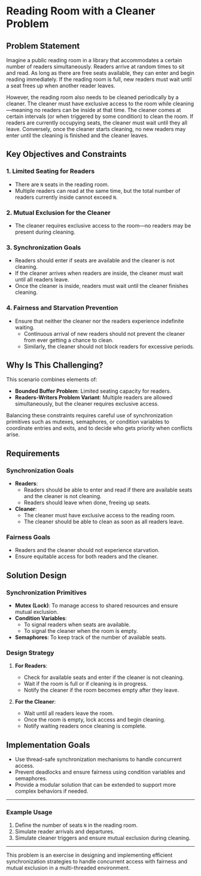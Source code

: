 # Reading Room with a Cleaner Problem

## Problem Statement

Imagine a public reading room in a library that accommodates a certain number of readers simultaneously. Readers arrive at random times to sit and read. As long as there are free seats available, they can enter and begin reading immediately. If the reading room is full, new readers must wait until a seat frees up when another reader leaves.

However, the reading room also needs to be cleaned periodically by a cleaner. The cleaner must have exclusive access to the room while cleaning—meaning no readers can be inside at that time. The cleaner comes at certain intervals (or when triggered by some condition) to clean the room. If readers are currently occupying seats, the cleaner must wait until they all leave. Conversely, once the cleaner starts cleaning, no new readers may enter until the cleaning is finished and the cleaner leaves.

## Key Objectives and Constraints

### 1. **Limited Seating for Readers**
- There are `N` seats in the reading room.
- Multiple readers can read at the same time, but the total number of readers currently inside cannot exceed `N`.

### 2. **Mutual Exclusion for the Cleaner**
- The cleaner requires exclusive access to the room—no readers may be present during cleaning.

### 3. **Synchronization Goals**
- Readers should enter if seats are available and the cleaner is not cleaning.
- If the cleaner arrives when readers are inside, the cleaner must wait until all readers leave.
- Once the cleaner is inside, readers must wait until the cleaner finishes cleaning.

### 4. **Fairness and Starvation Prevention**
- Ensure that neither the cleaner nor the readers experience indefinite waiting.
  - Continuous arrival of new readers should not prevent the cleaner from ever getting a chance to clean.
  - Similarly, the cleaner should not block readers for excessive periods.

## Why Is This Challenging?
This scenario combines elements of:

- **Bounded Buffer Problem**: Limited seating capacity for readers.
- **Readers-Writers Problem Variant**: Multiple readers are allowed simultaneously, but the cleaner requires exclusive access.

Balancing these constraints requires careful use of synchronization primitives such as mutexes, semaphores, or condition variables to coordinate entries and exits, and to decide who gets priority when conflicts arise.

## Requirements

### Synchronization Goals
- **Readers**:
  - Readers should be able to enter and read if there are available seats and the cleaner is not cleaning.
  - Readers should leave when done, freeing up seats.
- **Cleaner**:
  - The cleaner must have exclusive access to the reading room.
  - The cleaner should be able to clean as soon as all readers leave.

### Fairness Goals
- Readers and the cleaner should not experience starvation.
- Ensure equitable access for both readers and the cleaner.

## Solution Design

### Synchronization Primitives
- **Mutex (Lock)**: To manage access to shared resources and ensure mutual exclusion.
- **Condition Variables**:
  - To signal readers when seats are available.
  - To signal the cleaner when the room is empty.
- **Semaphores**: To keep track of the number of available seats.

### Design Strategy
1. **For Readers**:
   - Check for available seats and enter if the cleaner is not cleaning.
   - Wait if the room is full or if cleaning is in progress.
   - Notify the cleaner if the room becomes empty after they leave.

2. **For the Cleaner**:
   - Wait until all readers leave the room.
   - Once the room is empty, lock access and begin cleaning.
   - Notify waiting readers once cleaning is complete.

## Implementation Goals
- Use thread-safe synchronization mechanisms to handle concurrent access.
- Prevent deadlocks and ensure fairness using condition variables and semaphores.
- Provide a modular solution that can be extended to support more complex behaviors if needed.

---

### Example Usage
1. Define the number of seats `N` in the reading room.
2. Simulate reader arrivals and departures.
3. Simulate cleaner triggers and ensure mutual exclusion during cleaning.

---

This problem is an exercise in designing and implementing efficient synchronization strategies to handle concurrent access with fairness and mutual exclusion in a multi-threaded environment.
